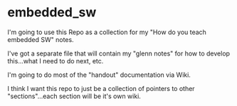# embedded_sw
I'm going to use this Repo as a collection for my "How do you teach embedded SW" notes.

I've got a separate file that will contain my "glenn notes" for how to develop this...what I need to do next, etc.

I'm going to do most of the "handout" documentation via Wiki.

I think I want this repo to just be a collection of pointers to other "sections"...each section will be it's own wiki.

